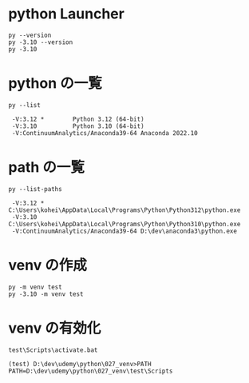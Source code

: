# python Launcher

```
py --version
py -3.10 --version
py -3.10
```

# python の一覧

```
py --list

 -V:3.12 *        Python 3.12 (64-bit)
 -V:3.10          Python 3.10 (64-bit)
 -V:ContinuumAnalytics/Anaconda39-64 Anaconda 2022.10
```

# path の一覧

```
py --list-paths

 -V:3.12 *        C:\Users\kohei\AppData\Local\Programs\Python\Python312\python.exe
 -V:3.10          C:\Users\kohei\AppData\Local\Programs\Python\Python310\python.exe
 -V:ContinuumAnalytics/Anaconda39-64 D:\dev\anaconda3\python.exe
```

# venv の作成

```
py -m venv test
py -3.10 -m venv test
```

# venv の有効化

```
test\Scripts\activate.bat

(test) D:\dev\udemy\python\027_venv>PATH
PATH=D:\dev\udemy\python\027_venv\test\Scripts
```
